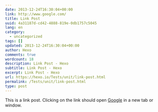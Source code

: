 ```yaml
---
date: 2013-12-24T16:30:04+00:00
link: http://www.google.com/
title: Link Post
uuid: 4a31187d-cd42-4888-819e-0db1757c5045
lang: en
category:
  - uncategorized
tags: []
updated: 2013-12-24T16:30:04+00:00
author: Hexo
comments: true
wordcount: 18
description: Link Post - Hexo
subtitle: Link Post - Hexo
excerpt: Link Post - Hexo
url: https://hexo.io/Tests/unit/link-post.html
permalink: /Tests/unit/link-post.html
type: post
---
```


This is a link post. Clicking on the link should open [Google](http://www.google.com/) in a new tab or window.
